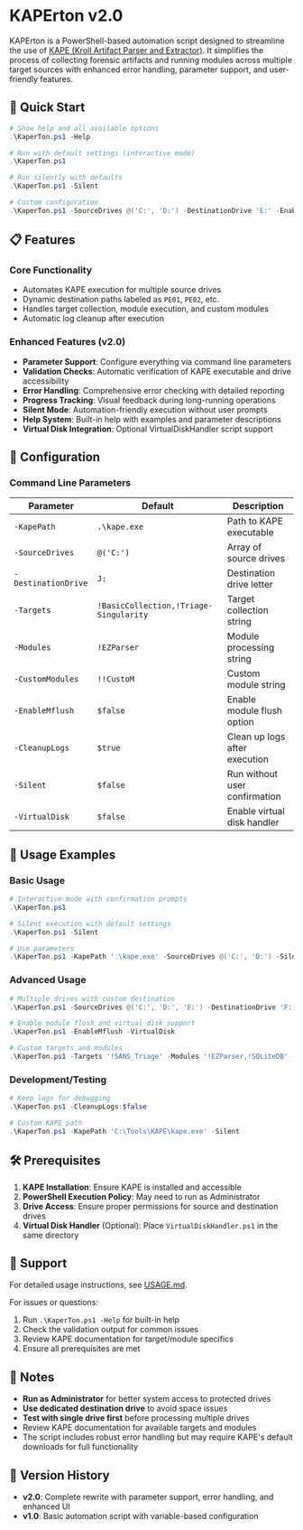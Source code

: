 # KAPErton v2.0

KAPErton is a PowerShell-based automation script designed to streamline the use of [KAPE (Kroll Artifact Parser and Extractor)](https://www.kroll.com/en/insights/publications/cyber/kroll-artifact-parser-extractor-kape). It simplifies the process of collecting forensic artifacts and running modules across multiple target sources with enhanced error handling, parameter support, and user-friendly features.

## 🚀 Quick Start

```powershell
# Show help and all available options
.\KaperTon.ps1 -Help

# Run with default settings (interactive mode)
.\KaperTon.ps1

# Run silently with defaults
.\KaperTon.ps1 -Silent

# Custom configuration
.\KaperTon.ps1 -SourceDrives @('C:', 'D:') -DestinationDrive 'E:' -EnableMflush -Silent
```

## 📋 Features

### Core Functionality

- Automates KAPE execution for multiple source drives
- Dynamic destination paths labeled as `PE01`, `PE02`, etc.
- Handles target collection, module execution, and custom modules
- Automatic log cleanup after execution

### Enhanced Features (v2.0)

- **Parameter Support**: Configure everything via command line parameters
- **Validation Checks**: Automatic verification of KAPE executable and drive accessibility
- **Error Handling**: Comprehensive error checking with detailed reporting
- **Progress Tracking**: Visual feedback during long-running operations
- **Silent Mode**: Automation-friendly execution without user prompts
- **Help System**: Built-in help with examples and parameter descriptions
- **Virtual Disk Integration**: Optional VirtualDiskHandler script support

## 🔧 Configuration

### Command Line Parameters

| Parameter | Default | Description |
|-----------|---------|-------------|
| `-KapePath` | `.\kape.exe` | Path to KAPE executable |
| `-SourceDrives` | `@('C:')` | Array of source drives |
| `-DestinationDrive` | `J:` | Destination drive letter |
| `-Targets` | `!BasicCollection,!Triage-Singularity` | Target collection string |
| `-Modules` | `!EZParser` | Module processing string |
| `-CustomModules` | `!!CustoM` | Custom module string |
| `-EnableMflush` | `$false` | Enable module flush option |
| `-CleanupLogs` | `$true` | Clean up logs after execution |
| `-Silent` | `$false` | Run without user confirmation |
| `-VirtualDisk` | `$false` | Enable virtual disk handler |

## 📖 Usage Examples

### Basic Usage

```powershell
# Interactive mode with confirmation prompts
.\KaperTon.ps1

# Silent execution with default settings
.\KaperTon.ps1 -Silent
```

```powershell
# Use parameters
.\KaperTon.ps1 -KapePath '.\kape.exe' -SourceDrives @('C:', 'D:') -Silent
```

### Advanced Usage

```powershell
# Multiple drives with custom destination
.\KaperTon.ps1 -SourceDrives @('C:', 'D:', 'E:') -DestinationDrive 'F:' -Silent

# Enable module flush and virtual disk support
.\KaperTon.ps1 -EnableMflush -VirtualDisk

# Custom targets and modules
.\KaperTon.ps1 -Targets '!SANS_Triage' -Modules '!EZParser,!SQLiteDB' -Silent
```

### Development/Testing

```powershell
# Keep logs for debugging
.\KaperTon.ps1 -CleanupLogs:$false

# Custom KAPE path
.\KaperTon.ps1 -KapePath 'C:\Tools\KAPE\kape.exe' -Silent
```

## 🛠️ Prerequisites

1. **KAPE Installation**: Ensure KAPE is installed and accessible
2. **PowerShell Execution Policy**: May need to run as Administrator
3. **Drive Access**: Ensure proper permissions for source and destination drives
4. **Virtual Disk Handler** (Optional): Place `VirtualDiskHandler.ps1` in the same directory


## 🤝 Support

For detailed usage instructions, see [USAGE.md](USAGE.md).

For issues or questions:

1. Run `.\KaperTon.ps1 -Help` for built-in help
2. Check the validation output for common issues
3. Review KAPE documentation for target/module specifics
4. Ensure all prerequisites are met

## 📝 Notes

- **Run as Administrator** for better system access to protected drives
- **Use dedicated destination drive** to avoid space issues
- **Test with single drive first** before processing multiple drives
- Review KAPE documentation for available targets and modules
- The script includes robust error handling but may require KAPE's default downloads for full functionality

## 🔄 Version History

- **v2.0**: Complete rewrite with parameter support, error handling, and enhanced UI
- **v1.0**: Basic automation script with variable-based configuration

